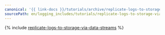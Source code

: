 ```yaml
---
canonical: '{{ link-docs }}/tutorials/archive/replicate-logs-to-storage-via-data-streams'
sourcePath: en/logging_includes/tutorials/replicate-logs-to-storage-via-data-streams.md
---
```


{% include [replicate-logs-to-storage-via-data-streams](../../_tutorials/security/replicate-logs-to-storage-via-data-streams.md) %}